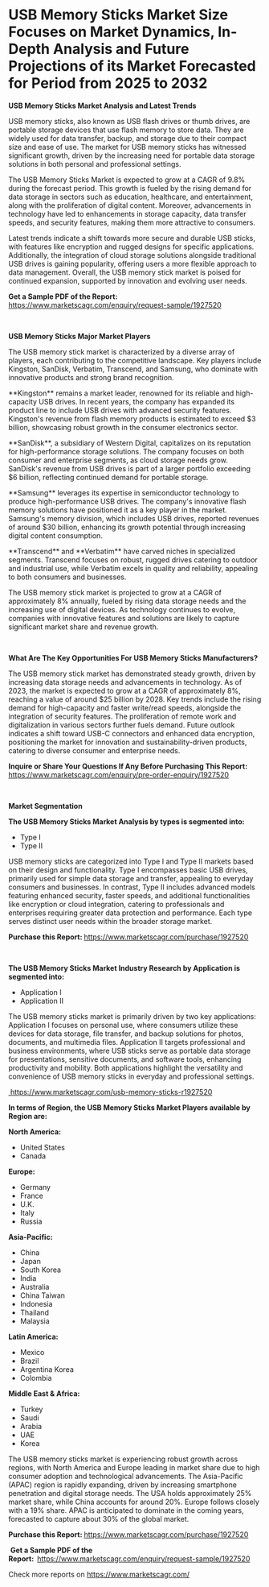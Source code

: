 <p><h1>USB Memory Sticks Market Size Focuses on Market Dynamics, In-Depth Analysis and Future Projections of its Market Forecasted for Period from 2025 to 2032</h1></p><p><strong>USB Memory Sticks Market Analysis and Latest Trends</strong></p>
<p><p>USB memory sticks, also known as USB flash drives or thumb drives, are portable storage devices that use flash memory to store data. They are widely used for data transfer, backup, and storage due to their compact size and ease of use. The market for USB memory sticks has witnessed significant growth, driven by the increasing need for portable data storage solutions in both personal and professional settings.</p><p>The USB Memory Sticks Market is expected to grow at a CAGR of 9.8% during the forecast period. This growth is fueled by the rising demand for data storage in sectors such as education, healthcare, and entertainment, along with the proliferation of digital content. Moreover, advancements in technology have led to enhancements in storage capacity, data transfer speeds, and security features, making them more attractive to consumers. </p><p>Latest trends indicate a shift towards more secure and durable USB sticks, with features like encryption and rugged designs for specific applications. Additionally, the integration of cloud storage solutions alongside traditional USB drives is gaining popularity, offering users a more flexible approach to data management. Overall, the USB memory stick market is poised for continued expansion, supported by innovation and evolving user needs.</p></p>
<p><strong>Get a Sample PDF of the Report:&nbsp;</strong> <a href="https://www.marketscagr.com/enquiry/request-sample/1927520?utm_campaign=2016&utm_medium=2&utm_source=Github&utm_content=ia&utm_term=15012025&utm_id=usb-memory-sticks">https://www.marketscagr.com/enquiry/request-sample/1927520</a></p>
<p>&nbsp;</p>
<p><strong>USB Memory Sticks Major Market Players</strong></p>
<p><p>The USB memory stick market is characterized by a diverse array of players, each contributing to the competitive landscape. Key players include Kingston, SanDisk, Verbatim, Transcend, and Samsung, who dominate with innovative products and strong brand recognition.</p><p>**Kingston** remains a market leader, renowned for its reliable and high-capacity USB drives. In recent years, the company has expanded its product line to include USB drives with advanced security features. Kingston's revenue from flash memory products is estimated to exceed $3 billion, showcasing robust growth in the consumer electronics sector.</p><p>**SanDisk**, a subsidiary of Western Digital, capitalizes on its reputation for high-performance storage solutions. The company focuses on both consumer and enterprise segments, as cloud storage needs grow. SanDisk's revenue from USB drives is part of a larger portfolio exceeding $6 billion, reflecting continued demand for portable storage.</p><p>**Samsung** leverages its expertise in semiconductor technology to produce high-performance USB drives. The company's innovative flash memory solutions have positioned it as a key player in the market. Samsung's memory division, which includes USB drives, reported revenues of around $30 billion, enhancing its growth potential through increasing digital content consumption.</p><p>**Transcend** and **Verbatim** have carved niches in specialized segments. Transcend focuses on robust, rugged drives catering to outdoor and industrial use, while Verbatim excels in quality and reliability, appealing to both consumers and businesses.</p><p>The USB memory stick market is projected to grow at a CAGR of approximately 8% annually, fueled by rising data storage needs and the increasing use of digital devices. As technology continues to evolve, companies with innovative features and solutions are likely to capture significant market share and revenue growth.</p></p>
<p>&nbsp;</p>
<p><strong>What Are The Key Opportunities For USB Memory Sticks Manufacturers?</strong></p>
<p><p>The USB memory stick market has demonstrated steady growth, driven by increasing data storage needs and advancements in technology. As of 2023, the market is expected to grow at a CAGR of approximately 8%, reaching a value of around $25 billion by 2028. Key trends include the rising demand for high-capacity and faster write/read speeds, alongside the integration of security features. The proliferation of remote work and digitalization in various sectors further fuels demand. Future outlook indicates a shift toward USB-C connectors and enhanced data encryption, positioning the market for innovation and sustainability-driven products, catering to diverse consumer and enterprise needs.</p></p>
<p><strong>Inquire or Share Your Questions If Any Before Purchasing This Report:</strong> <a href="https://www.marketscagr.com/enquiry/pre-order-enquiry/1927520?utm_campaign=2016&utm_medium=2&utm_source=Github&utm_content=ia&utm_term=15012025&utm_id=usb-memory-sticks">https://www.marketscagr.com/enquiry/pre-order-enquiry/1927520</a></p>
<p>&nbsp;</p>
<p><strong>Market Segmentation</strong></p>
<p><strong>The USB Memory Sticks Market Analysis by types is segmented into:</strong></p>
<p><ul><li>Type I</li><li>Type II</li></ul></p>
<p><p>USB memory sticks are categorized into Type I and Type II markets based on their design and functionality. Type I encompasses basic USB drives, primarily used for simple data storage and transfer, appealing to everyday consumers and businesses. In contrast, Type II includes advanced models featuring enhanced security, faster speeds, and additional functionalities like encryption or cloud integration, catering to professionals and enterprises requiring greater data protection and performance. Each type serves distinct user needs within the broader storage market.</p></p>
<p><strong>Purchase this Report:&nbsp;</strong><a href="https://www.marketscagr.com/purchase/1927520?utm_campaign=2016&utm_medium=2&utm_source=Github&utm_content=ia&utm_term=15012025&utm_id=usb-memory-sticks">https://www.marketscagr.com/purchase/1927520</a></p>
<p>&nbsp;</p>
<p><strong>The USB Memory Sticks Market Industry Research by Application is segmented into:</strong></p>
<p><ul><li>Application I</li><li>Application II</li></ul></p>
<p><p>The USB memory sticks market is primarily driven by two key applications: Application I focuses on personal use, where consumers utilize these devices for data storage, file transfer, and backup solutions for photos, documents, and multimedia files. Application II targets professional and business environments, where USB sticks serve as portable data storage for presentations, sensitive documents, and software tools, enhancing productivity and mobility. Both applications highlight the versatility and convenience of USB memory sticks in everyday and professional settings.</p></p>
<p><a href="https://www.marketscagr.com/usb-memory-sticks-r1927520?utm_campaign=2016&utm_medium=2&utm_source=Github&utm_content=ia&utm_term=15012025&utm_id=usb-memory-sticks">&nbsp;https://www.marketscagr.com/usb-memory-sticks-r1927520</a></p>
<p><strong>In terms of Region, the USB Memory Sticks Market Players available by Region are:</strong></p>
<p>
    <p> <strong> North America: </strong>
        <ul>
            <li>United States</li>
            <li>Canada</li>
        </ul>
        </p> 
    <p> <strong> Europe: </strong>
        <ul>
            <li>Germany</li>
            <li>France</li>
            <li>U.K.</li>
            <li>Italy</li>
            <li>Russia</li>
        </ul>
        </p> 
    <p> <strong> Asia-Pacific: </strong>
        <ul>
            <li>China</li>
            <li>Japan</li>
            <li>South Korea</li>
            <li>India</li>
            <li>Australia</li>
            <li>China Taiwan</li>
            <li>Indonesia</li>
            <li>Thailand</li>
            <li>Malaysia</li>
        </ul>
        </p> 
    <p> <strong> Latin America: </strong>
        <ul>
            <li>Mexico</li>
            <li>Brazil</li>
            <li>Argentina Korea</li>
            <li>Colombia</li>
        </ul>
        </p> 
    <p> <strong> Middle East & Africa: </strong>
        <ul>
            <li>Turkey</li>
            <li>Saudi</li>
            <li>Arabia</li>
            <li>UAE</li>
            <li>Korea</li>
        </ul>
    </p>
    </p>
<p><p>The USB memory sticks market is experiencing robust growth across regions, with North America and Europe leading in market share due to high consumer adoption and technological advancements. The Asia-Pacific (APAC) region is rapidly expanding, driven by increasing smartphone penetration and digital storage needs. The USA holds approximately 25% market share, while China accounts for around 20%. Europe follows closely with a 19% share. APAC is anticipated to dominate in the coming years, forecasted to capture about 30% of the global market.</p></p>
<p><strong>Purchase this Report: </strong><a href="https://www.marketscagr.com/purchase/1927520?utm_campaign=2016&utm_medium=2&utm_source=Github&utm_content=ia&utm_term=15012025&utm_id=usb-memory-sticks">https://www.marketscagr.com/purchase/1927520</a></p>
<p>&nbsp;<strong>Get a Sample PDF of the Report:&nbsp;&nbsp;</strong><a href="https://www.marketscagr.com/enquiry/request-sample/1927520?utm_campaign=2016&utm_medium=2&utm_source=Github&utm_content=ia&utm_term=15012025&utm_id=usb-memory-sticks">https://www.marketscagr.com/enquiry/request-sample/1927520</a></p>
<p><strong></strong></p>
<p>Check more reports on <a href="https://www.marketscagr.com/?utm_campaign=2016&utm_medium=2&utm_source=Github&utm_content=ia&utm_term=15012025&utm_id=usb-memory-sticks">https://www.marketscagr.com/</a></p>